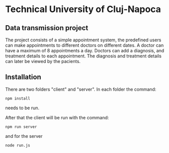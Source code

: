 #  Technical University of Cluj-Napoca 
## Data transmission project
The project consists of a simple appointment system, the predefined users can make appointments to different doctors on different dates.
A doctor can have a maximum of 8 appointments a day. Doctors can add a diagnosis, and treatment details to each appointment. The diagnosis and treatment details can later be viewed by the pacients.

## Installation 
There are two folders "client" and "server". In each folder the command:
```
npm install
```
needs to be run.

After that the client will be run with the command:
```
npm run server
``` 
and for the server 
```
node run.js
```
